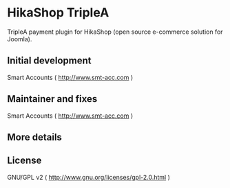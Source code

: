 # HikaShop TripleA

TripleA payment plugin for HikaShop (open source e-commerce solution for Joomla).

## Initial development
Smart Accounts ( http://www.smt-acc.com )

## Maintainer and fixes
Smart Accounts ( http://www.smt-acc.com )

## More details


## License
GNU/GPL v2 ( http://www.gnu.org/licenses/gpl-2.0.html )
